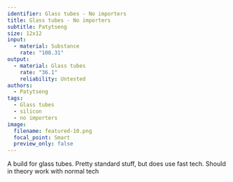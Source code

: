 ```yaml
---
identifier: Glass tubes - No importers
title: Glass tubes - No importers
subtitle: Patytseng
size: 12x12
input:
  - material: Substance
    rate: "108.31"
output:
  - material: Glass tubes
    rate: "36.1"
    reliability: Untested
authors:
  - Patytseng
tags:
  - Glass tubes
  - silicon
  - no importers
image:
  filename: featured-10.png
  focal_point: Smart
  preview_only: false
---
```

A build for glass tubes. Pretty standard stuff, but does use fast tech. Should in theory work with normal tech